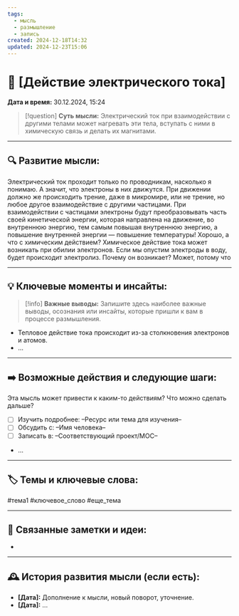 ```yaml
---
tags:
  - мысль
  - размышление
  - запись
created: 2024-12-18T14:32
updated: 2024-12-23T15:06
---
```


# 💭  [Действие электрического тока]

**Дата и время:** 30.12.2024, 15:24

> [!question] **Суть мысли:**
> Электрический ток при взаимодействии с другими телами может нагревать эти тела, вступать с ними в химическую связь и делать их магнитами.

---

## 🔍 Развитие мысли:

Электрический ток проходит только по проводникам, насколько я понимаю. А значит, что электроны в них движутся. При движении должно же происходить трение, даже в микромире, или не трение, но любое другое взаимодействие с другими частицами. При взаимодействии с частицами электроны будут преобразовывать часть своей кинетической энергии, которая направлена на движение, во внутреннюю энергию, тем самым повышая внутреннюю энергию, а повышение внутренней энергии — повышение температуры!
Хорошо, а что с химическим действием?
Химическое действие тока может возникать при обилии электронов. Если мы опустим электроды в воду, будет происходит электролиз. Почему он возникает? Может, потому что 

---

## 💡 Ключевые моменты и инсайты:

> [!info] **Важные выводы:**
> Запишите здесь наиболее важные выводы, осознания или инсайты, которые пришли к вам в процессе размышления.

- Тепловое действие тока происходит из-за столкновения электронов и атомов.
- ...

---

## ➡️ Возможные действия и следующие шаги:

Эта мысль может привести к каким-то действиям? Что можно сделать дальше?

- [ ] Изучить подробнее: –Ресурс или тема для изучения–
- [ ] Обсудить с: –Имя человека–
- [ ] Записать в: –Соответствующий проект/MOC–
- ...

---

## 🏷️ Темы и ключевые слова:

#тема1 #ключевое_слово #еще_тема

---

## 🔄 Связанные заметки и идеи:

- 

---

## 🕰️ История развития мысли (если есть):

* **[Дата]:**  Дополнение к мысли, новый поворот, уточнение.
* **[Дата]:**  ...